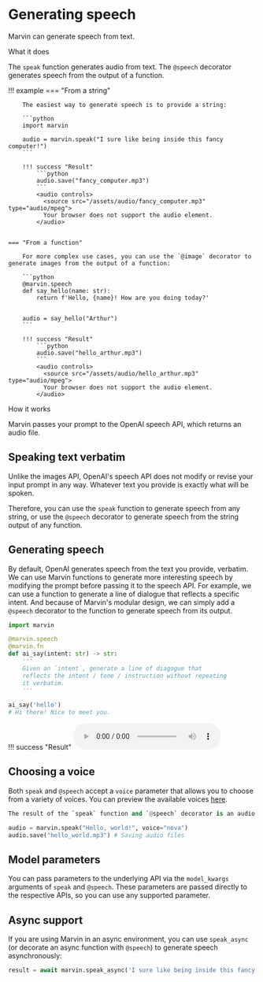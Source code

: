# Generating speech

Marvin can generate speech from text. 

<div class="admonition abstract">
  <p class="admonition-title">What it does</p>
  <p>
    The <code>speak</code> function generates audio from text. The <code>@speech</code> decorator generates speech from the output of a function.
  </p>
</div>



!!! example
    === "From a string"

        The easiest way to generate speech is to provide a string:
        
        ```python
        import marvin

        audio = marvin.speak("I sure like being inside this fancy computer!")
        ```

        !!! success "Result"
            ```python
            audio.save("fancy_computer.mp3")
            ```
            <audio controls>
              <source src="/assets/audio/fancy_computer.mp3" type="audio/mpeg">
              Your browser does not support the audio element.
            </audio>

        
    === "From a function"

        For more complex use cases, you can use the `@image` decorator to generate images from the output of a function:
        
        ```python
        @marvin.speech
        def say_hello(name: str):
            return f'Hello, {name}! How are you doing today?'
        

        audio = say_hello("Arthur")
        ```

        !!! success "Result"
            ```python
            audio.save("hello_arthur.mp3")
            ```
            <audio controls>
              <source src="/assets/audio/hello_arthur.mp3" type="audio/mpeg">
              Your browser does not support the audio element.
            </audio>

<div class="admonition info">
  <p class="admonition-title">How it works</p>
  <p>
    Marvin passes your prompt to the OpenAI speech API, which returns an audio file.
  </p>
</div>

## Speaking text verbatim

Unlike the images API, OpenAI's speech API does not modify or revise your input prompt in any way. Whatever text you provide is exactly what will be spoken. 

Therefore, you can use the `speak` function to generate speech from any string, or use the `@speech` decorator to generate speech from the string output of any function.




## Generating speech
By default, OpenAI generates speech from the text you provide, verbatim. We can use Marvin functions to generate more interesting speech by modifying the prompt before passing it to the speech API. For example, we can use a function to generate a line of dialogue that reflects a specific intent. And because of Marvin's modular design, we can simply add a `@speech` decorator to the function to generate speech from its output.

```python
import marvin

@marvin.speech
@marvin.fn
def ai_say(intent: str) -> str:
    '''
    Given an `intent`, generate a line of diagogue that 
    reflects the intent / tone / instruction without repeating 
    it verbatim.
    '''
    
ai_say('hello') 
# Hi there! Nice to meet you.
```

!!! success "Result"
    <audio controls>
      <source src="/assets/audio/ai_say.mp3" type="audio/mpeg">
      Your browser does not support the audio element.
    </audio>

## Choosing a voice

Both `speak` and `@speech` accept a `voice` parameter that allows you to choose from a variety of voices. You can preview the available voices [here](https://platform.openai.com/docs/guides/text-to-speech/voice-options).

```python
The result of the `speak` function and `@speech` decorator is an audio stream.

audio = marvin.speak("Hello, world!", voice="nova")
audio.save("hello_world.mp3") # Saving audio files
```


## Model parameters
You can pass parameters to the underlying API via the `model_kwargs` arguments of `speak` and `@speech`. These parameters are passed directly to the respective APIs, so you can use any supported parameter.


## Async support

If you are using Marvin in an async environment, you can use `speak_async` (or decorate an async function with `@speech`) to generate speech asynchronously:

```python
result = await marvin.speak_async('I sure like being inside this fancy computer!')
```
